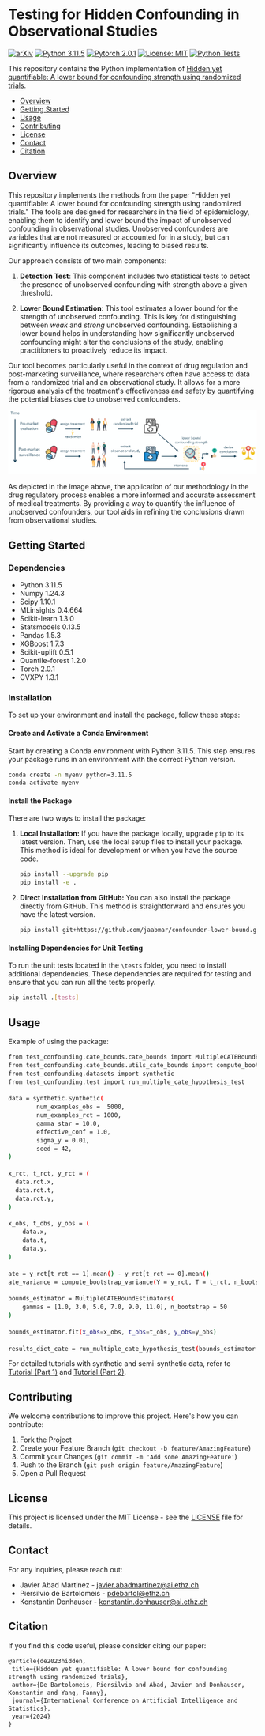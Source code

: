 # Testing for Hidden Confounding in Observational Studies

[![arXiv](https://img.shields.io/badge/stat.ML-arXiv%3A2312.03871-B31B1B.svg)](https://arxiv.org/abs/2312.03871)
[![Python 3.11.5](https://img.shields.io/badge/python-3.11.5-blue.svg)](https://python.org/downloads/release/python-3115/)
[![Pytorch 2.0.1](https://img.shields.io/badge/pytorch-2.0.1-green.svg)](https://pytorch.org/)
[![License: MIT](https://img.shields.io/badge/License-MIT-yellow.svg)](LICENSE)
[![Python Tests](https://github.com/jaabmar/confounder-lower-bound/actions/workflows/python-tests.yml/badge.svg)](https://github.com/jaabmar/confounder-lower-bound/actions/workflows/python-tests.yml)

This repository contains the Python implementation of [Hidden yet quantifiable: A lower bound for confounding strength using randomized trials](https://arxiv.org/abs/2312.03871).

* [Overview](#overview)
* [Getting Started](#getting-started)
* [Usage](#usage)
* [Contributing](#contributing)
* [License](#license)
* [Contact](#contact)
* [Citation](#citation)

## Overview

This repository implements the methods from the paper "Hidden yet quantifiable: A lower bound for confounding strength using randomized trials." The tools are designed for researchers in the field of epidemiology, enabling them to identify and lower bound the impact of unobserved confounding in observational studies. Unobserved confounders are variables that are not measured or accounted for in a study, but can significantly influence its outcomes, leading to biased results.

Our approach consists of two main components:

1. **Detection Test**: This component includes two statistical tests to detect the presence of unobserved confounding with strength above a given threshold. 

2. **Lower Bound Estimation**: This tool estimates a lower bound for the strength of unobserved confounding. This is key for distinguishing between _weak_ and _strong_ unobserved confounding. Establishing a lower bound helps in understanding how significantly unobserved confounding might alter the conclusions of the study, enabling practitioners to proactively reduce its impact.


Our tool becomes particularly useful in the context of drug regulation and post-marketing surveillance, where researchers often have access to data from a randomized trial and an observational study. It allows for a more rigorous analysis of the treatment's effectiveness and safety by quantifying the potential biases due to unobserved confounders.

<p align="center">
  <img src="motivating_example.png" alt="An illustrative example of the drug regulatory process: our lower bound allows taking proactive measures to address the unobserved confounding problem."/>
</p>

As depicted in the image above, the application of our methodology in the drug regulatory process enables a more informed and accurate assessment of medical treatments. By providing a way to quantify the influence of unobserved confounders, our tool aids in refining the conclusions drawn from observational studies.

## Getting Started

### Dependencies

- Python 3.11.5
- Numpy 1.24.3
- Scipy 1.10.1
- MLinsights 0.4.664
- Scikit-learn 1.3.0
- Statsmodels 0.13.5
- Pandas 1.5.3
- XGBoost 1.7.3
- Scikit-uplift 0.5.1
- Quantile-forest 1.2.0
- Torch 2.0.1
- CVXPY 1.3.1

### Installation

To set up your environment and install the package, follow these steps:

#### Create and Activate a Conda Environment

Start by creating a Conda environment with Python 3.11.5. This step ensures your package runs in an environment with the correct Python version. 
```bash
conda create -n myenv python=3.11.5
conda activate myenv
```
#### Install the Package

There are two ways to install the package:

1. **Local Installation:**
   If you have the package locally, upgrade `pip` to its latest version. Then, use the local setup files to install your package. This method is ideal for development or when you have the source code.
   ```bash
   pip install --upgrade pip
   pip install -e .
   ```
2. **Direct Installation from GitHub:**
   You can also install the package directly from GitHub. This method is straightforward and ensures you have the latest version.
   ```bash
   pip install git+https://github.com/jaabmar/confounder-lower-bound.git
   ```

#### Installing Dependencies for Unit Testing

To run the unit tests located in the `\tests` folder, you need to install additional dependencies. These dependencies are required for testing and ensure that you can run all the tests properly.
```bash
pip install .[tests]
```

## Usage

Example of using the package:

```bash
from test_confounding.cate_bounds.cate_bounds import MultipleCATEBoundEstimators
from test_confounding.cate_bounds.utils_cate_bounds import compute_bootstrap_variance
from test_confounding.datasets import synthetic
from test_confounding.test import run_multiple_cate_hypothesis_test

data = synthetic.Synthetic(
        num_examples_obs =  5000,
        num_examples_rct = 1000,
        gamma_star = 10.0,
        effective_conf = 1.0,
        sigma_y = 0.01,
        seed = 42,    
)

x_rct, t_rct, y_rct = (
  data.rct.x,
  data.rct.t,
  data.rct.y,
)

x_obs, t_obs, y_obs = (
    data.x,
    data.t,
    data.y,
)

ate = y_rct[t_rct == 1].mean() - y_rct[t_rct == 0].mean()
ate_variance = compute_bootstrap_variance(Y = y_rct, T = t_rct, n_bootstraps = 50, arm = None)

bounds_estimator = MultipleCATEBoundEstimators(
    gammas = [1.0, 3.0, 5.0, 7.0, 9.0, 11.0], n_bootstrap = 50
)

bounds_estimator.fit(x_obs=x_obs, t_obs=t_obs, y_obs=y_obs)

results_dict_cate = run_multiple_cate_hypothesis_test(bounds_estimator = bounds_estimator, ate = ate, ate_variance = ate_variance, alpha = 5.0, x_rct = x_rct, user_conf = [1.0, 3.0, 5.0, 7.0, 9.0, 11.0], verbose = False)
```

For detailed tutorials with synthetic and semi-synthetic data, refer to [Tutorial (Part 1)](src/synthetic.ipynb) and [Tutorial (Part 2)](src/semi_synthetic.ipynb).

## Contributing

We welcome contributions to improve this project. Here's how you can contribute:

1. Fork the Project
2. Create your Feature Branch (`git checkout -b feature/AmazingFeature`)
3. Commit your Changes (`git commit -m 'Add some AmazingFeature'`)
4. Push to the Branch (`git push origin feature/AmazingFeature`)
5. Open a Pull Request

## License

This project is licensed under the MIT License - see the [LICENSE](./LICENSE) file for details.

## Contact

For any inquiries, please reach out:

- Javier Abad Martinez - [javier.abadmartinez@ai.ethz.ch](mailto:javier.abadmartinez@ai.ethz.ch)
- Piersilvio de Bartolomeis - [pdebartol@ethz.ch](mailto:pdebartol@ethz.ch)
- Konstantin Donhauser - [konstantin.donhauser@ai.ethz.ch](mailto:konstantin.donhauser@ai.ethz.ch)

## Citation

If you find this code useful, please consider citing our paper:
 ```
@article{de2023hidden,
  title={Hidden yet quantifiable: A lower bound for confounding strength using randomized trials},
  author={De Bartolomeis, Piersilvio and Abad, Javier and Donhauser, Konstantin and Yang, Fanny},
  journal={International Conference on Artificial Intelligence and Statistics},
  year={2024}
}
```
